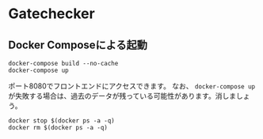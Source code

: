 Gatechecker
================================================================

## Docker Composeによる起動

```
docker-compose build --no-cache
docker-compose up
```

ポート8080でフロントエンドにアクセスできます。
なお、 `docker-compose up`が失敗する場合は、過去のデータが残っている可能性があります。消しましょう。
```
docker stop $(docker ps -a -q)
docker rm $(docker ps -a -q)
```

